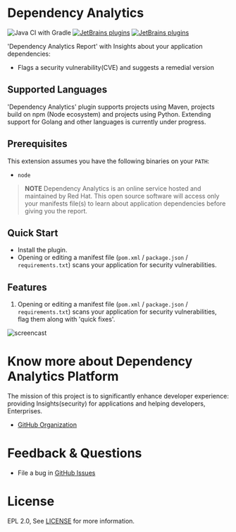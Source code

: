 # Dependency Analytics

[plugin-repo]: https://plugins.jetbrains.com/plugin/12541-dependency-analytics
[plugin-version-svg]: https://img.shields.io/jetbrains/plugin/v/12541-dependency-analytics.svg
[plugin-downloads-svg]: https://img.shields.io/jetbrains/plugin/d/12541-dependency-analytics.svg

![Java CI with Gradle](https://github.com/redhat-developer/intellij-dependency-analytics/workflows/Java%20CI%20with%20Gradle/badge.svg)
[![JetBrains plugins][plugin-version-svg]][plugin-repo]
[![JetBrains plugins][plugin-downloads-svg]][plugin-repo]

'Dependency Analytics Report' with Insights about your application dependencies:

- Flags a security vulnerability(CVE) and suggests a remedial version

## Supported Languages

'Dependency Analytics' plugin supports projects using Maven, projects build on npm (Node ecosystem) and projects using Python.
Extending support for Golang and other languages is currently under progress.

## Prerequisites

This extension assumes you have the following binaries on your `PATH`:

- `node`


> **NOTE** Dependency Analytics is an online service hosted and maintained by Red Hat. This open source software will access only your manifests file(s) to learn about application dependencies before giving you the report.

## Quick Start

- Install the plugin.
- Opening or editing a manifest file (`pom.xml` / `package.json` / `requirements.txt`) scans your application for security vulnerabilities.

## Features

1. Opening or editing a manifest file (`pom.xml` / `package.json` / `requirements.txt`) scans your application for security vulnerabilities, flag them along with 'quick fixes'.

![ screencast ](src/main/resources/images/demo.gif)



# Know more about Dependency Analytics Platform

The mission of this project is to significantly enhance developer experience:
providing Insights(security) for applications and helping developers, Enterprises.

- [GitHub Organization](https://github.com/redhat-developer)

# Feedback & Questions

- File a bug in [GitHub Issues](https://github.com/redhat-developer/intellij-dependency-analytics/issues)

# License

EPL 2.0, See [LICENSE](LICENSE) for more information.
